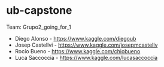 # ub-capstone

Team: Grupo2_going_for_1

- Diego Alonso - https://www.kaggle.com/diegoub
- Josep Castellvi - https://www.kaggle.com/josepmcastellv
- Rocío Bueno - https://www.kaggle.com/chiobueno
- Luca Saccoccia - https://www.kaggle.com/lucasaccoccia
